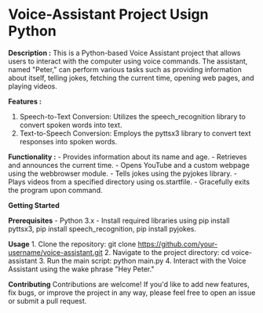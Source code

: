 # Voice-Assistant Project Usign Python

**Description :**
    This is a Python-based Voice Assistant project that allows users to interact with the computer using voice commands. The assistant, named "Peter," can perform various tasks such as providing information about itself, telling jokes, fetching the current time, opening web pages, and playing videos.

**Features :**
1. Speech-to-Text Conversion: Utilizes the speech_recognition library to convert spoken words into text.
2. Text-to-Speech Conversion: Employs the pyttsx3 library to convert text responses into spoken words.

**Functionality :**
    - Provides information about its name and age.
    - Retrieves and announces the current time.
    - Opens YouTube and a custom webpage using the webbrowser module.
    - Tells jokes using the pyjokes library.
    - Plays videos from a specified directory using os.startfile.
    - Gracefully exits the program upon command.

**Getting Started**

**Prerequisites**
    - Python 3.x
    - Install required libraries using pip install pyttsx3, pip install speech_recognition, pip install pyjokes.

**Usage**
    1. Clone the repository:
        git clone https://github.com/your-username/voice-assistant.git
    2. Navigate to the project directory:
        cd voice-assistant
    3. Run the main script:
        python main.py
    4. Interact with the Voice Assistant using the wake phrase "Hey Peter."


**Contributing**
      Contributions are welcome! If you'd like to add new features, fix bugs, or improve the project in any way, please feel free to open an issue or submit a pull request.

      
